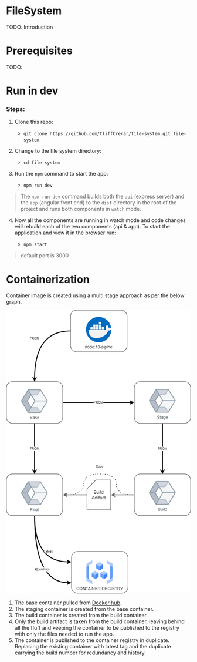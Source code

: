 # FileSystem

TODO: Introduction

# Prerequisites

TODO:

# Run in dev

### Steps:

1. Clone this repo:

	- `git clone https://github.com/CliffCrerar/file-system.git file-system`

2. Change to the file system directory:

	- `cd file-system`

3. Run the `npm` command to start the app:

	- `npm run dev`

> The `npm run dev` command builds both the `api` (express server) and the `app` (angular front end) to the `dist` directory in the root of the project and runs both components in `watch` mode. 

4. Now all the components are running in watch mode and code changes will rebuild each of the two components (api & app). To start the application and view it in the browser run:

	- `npm start`

> default port is 3000

# Containerization

Container image is created using a multi stage approach as per the below graph.

![Multi Stage Container Build Diagram](/src/assets/mscb.png)

1. The base container pulled from [Docker hub](https://hub.docker.com/_/node/).
2. The staging container is created from the base container.
3. The build container is created from the build container.
4. Only the build artifact is taken from the build container, leaving behind all the fluff and keeping the container to be published to the registry with only the files needed to run the app.
5. The container is published to the container registry in duplicate. Replacing the existing container with latest tag and the duplicate carrying the build number for redundancy and history.


